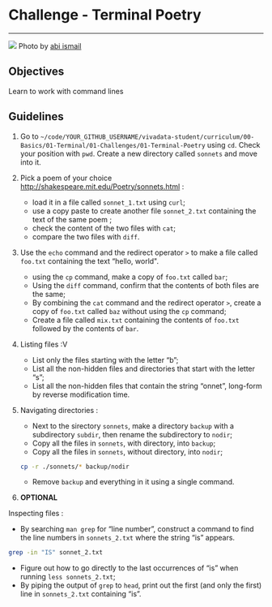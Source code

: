 # Challenge - Terminal Poetry

---
![](https://images.unsplash.com/photo-1505848460926-cafbb9f7cc3f?ixlib=rb-1.2.1&ixid=eyJhcHBfaWQiOjEyMDd9&auto=format&fit=crop&w=1489&q=80)
Photo by [abi ismail](https://unsplash.com/photos/tu7g9G3J9Oo)

## Objectives
Learn to work with command lines

## Guidelines

1. Go to `~/code/YOUR_GITHUB_USERNAME/vivadata-student/curriculum/00-Basics/01-Terminal/01-Challenges/01-Terminal-Poetry` using `cd`. Check your position with `pwd`. Create a new directory called `sonnets` and move into it.



2. Pick a poem of your choice http://shakespeare.mit.edu/Poetry/sonnets.html :
   - load it in a file called `sonnet_1.txt` using `curl`;
   - use a copy paste to create another file `sonnet_2.txt` containing the text of the same poem ;
   - check the content of the two files with `cat`;
   - compare the two files with `diff`.

3. Use the `echo` command and the redirect operator `>` to make a file called `foo.txt` containing the text “hello, world".
   - using the `cp` command, make a copy of `foo.txt` called `bar`;
   - Using the `diff` command, confirm that the contents of both files are the same;
   - By combining the `cat` command and the redirect operator `>`, create a copy of `foo.txt` called `baz` without using the `cp` command;
   - Create a file called `mix.txt` containing the contents of `foo.txt` followed by the contents of `bar`.

4. Listing files :V
   - List only the files starting with the letter “b”;
   - List all the non-hidden files and directories that start with the letter “s”;
   - List all the non-hidden files that contain the string “onnet”, long-form by reverse modification time.

5. Navigating directories :
   - Next to the sirectory `sonnets`, make a directory `backup` with a subdirectory `subdir`, then rename the subdirectory to `nodir`;
   - Copy all the files in `sonnets`, with directory, into `backup`;
   - Copy all the files in `sonnets`, without directory, into `nodir`;
   ```bash 
   cp -r ./sonnets/* backup/nodir 
   ```
   - Remove `backup` and everything in it using a single command.

6. **OPTIONAL**

Inspecting files :
   - By searching `man grep` for “line number”, construct a command to find the line numbers in `sonnets_2.txt` where the string “is” appears.
   ```bash
   grep -in "IS" sonnet_2.txt
   ```
   - Figure out how to go directly to the last occurrences of “is” when running `less sonnets_2.txt`;
   - By piping the output of `grep` to `head`, print out the first (and only the first) line in `sonnets_2.txt` containing “is”.

